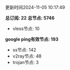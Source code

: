 更新时间2024-11-05 10:17:49

**总订阅: 22**
**总节点: 5746**
- vless节点: 10

**google ping有效节点: 193**
- ss节点: 142
- v2ray节点: 48
- trojan节点: 3
